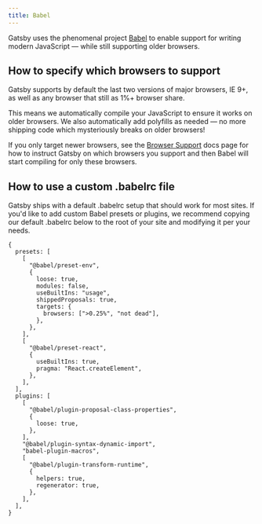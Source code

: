 ```yaml
---
title: Babel
---
```


Gatsby uses the phenomenal project [Babel](https://babeljs.io/) to enable
support for writing modern JavaScript — while still supporting older browsers.

## How to specify which browsers to support

Gatsby supports by default the last two versions of major browsers, IE 9+, as well as
any browser that still as 1%+ browser share.

This means we automatically compile your JavaScript to ensure it works on older browsers.
We also automatically add polyfills as needed — no more shipping code which mysteriously
breaks on older browsers!

If you only target newer browsers, see the [Browser
Support](/docs/browser-support/) docs page for how to instruct Gatsby on which
browsers you support and then Babel will start compiling for only these
browsers.

## How to use a custom .babelrc file

Gatsby ships with a default .babelrc setup that should work for most sites. If you'd like
to add custom Babel presets or plugins, we recommend copying our default .babelrc below
to the root of your site and modifying it per your needs.

```json5:title=.babelrc
{
  presets: [
    [
      "@babel/preset-env",
      {
        loose: true,
        modules: false,
        useBuiltIns: "usage",
        shippedProposals: true,
        targets: {
          browsers: [">0.25%", "not dead"],
        },
      },
    ],
    [
      "@babel/preset-react",
      {
        useBuiltIns: true,
        pragma: "React.createElement",
      },
    ],
  ],
  plugins: [
    [
      "@babel/plugin-proposal-class-properties",
      {
        loose: true,
      },
    ],
    "@babel/plugin-syntax-dynamic-import",
    "babel-plugin-macros",
    [
      "@babel/plugin-transform-runtime",
      {
        helpers: true,
        regenerator: true,
      },
    ],
  ],
}
```
